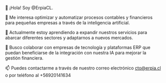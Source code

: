👋 ¡Hola! Soy @ErpiaCL.

👀 Me interesa optimizar y automatizar procesos contables y financieros para pequeñas empresas a través de la inteligencia artificial.

🌱 Actualmente estoy aprendiendo a expandir nuestros servicios para abarcar diferentes sectores y adaptarnos a nuevos mercados.

💞️ Busco colaborar con empresas de tecnología y plataformas ERP que puedan beneficiarse de la integración con nuestra IA para mejorar la gestión financiera.

📫 Puedes contactarme a través de nuestro correo electrónico cto@erpia.cl o por teléfono al +56920141634

<!---
ErpiaCL/ErpiaCL is a ✨ special ✨ repository because its `README.md` (this file) appears on your GitHub profile.
You can click the Preview link to take a look at your changes.
--->
